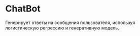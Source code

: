 # ChatBot

Генерирует ответы на сообщения пользователя, используя логистическую регрессию и генеративную модель.
